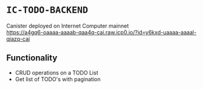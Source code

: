 # `IC-TODO-BACKEND`

Canister deployed on Internet Computer mainnet \
https://a4gq6-oaaaa-aaaab-qaa4q-cai.raw.icp0.io/?id=y6kxd-uaaaa-aaaal-qjazq-cai

## Functionality
- CRUD operations on a TODO List
- Get list of TODO's with pagination
